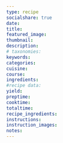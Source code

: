 ```yaml
---
type: recipe
socialshare: true
date:
title:
featured_image:
thumbnail:
description:
# taxonomies:
keywords:
categories:
cuisine:
course:
ingredients:
#recipe data:
yield:
preptime:
cooktime:
totaltime:
recipe_ingredients:
instructions:
instruction_images:
notes: 
---
```

